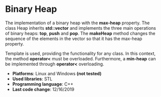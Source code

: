 # Binary Heap

The implementation of a binary heap with the __max-heap__ property.
The class Heap inherits __std::vector__ and implements the three main operations of binary heaps: __top__, __push__ and __pop__.
The __makeHeap__ method changes the sequence of the elements in the vector so that it has the max-heap property.

Template is used, providing the functionality for any class.
In this context, the method __operator<__ must be overloaded.
Furthermore, a __min-heap__ can be implemented through __operator<__ overloading.

- __Platforms__: Linux and Windows __(not tested)__
- __Used libraries__: STL
- __Programming language__: C++
- __Last code change__: 12/16/2019